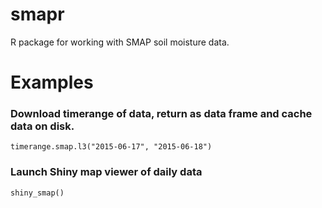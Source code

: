 # smapr
R package for working with SMAP soil moisture data.

# Examples

### Download timerange of data, return as data frame and cache data on disk.

```{r}
timerange.smap.l3("2015-06-17", "2015-06-18")
```

### Launch Shiny map viewer of daily data

```{r}
shiny_smap()
```
